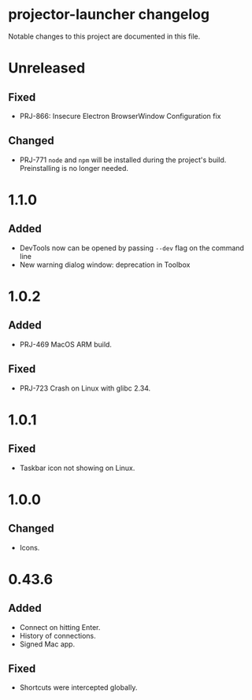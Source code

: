 # projector-launcher changelog

Notable changes to this project are documented in this file.

# Unreleased

## Fixed

- PRJ-866: Insecure Electron BrowserWindow Configuration fix

## Changed

- PRJ-771 `node` and `npm` will be installed during the project's build. Preinstalling is no longer needed.

# 1.1.0

## Added

- DevTools now can be opened by passing `--dev` flag on the command line
- New warning dialog window: deprecation in Toolbox

# 1.0.2

## Added

- PRJ-469 MacOS ARM build.

## Fixed

- PRJ-723 Crash on Linux with glibc 2.34.

# 1.0.1

## Fixed

- Taskbar icon not showing on Linux.

# 1.0.0

## Changed

- Icons.

# 0.43.6

## Added

- Connect on hitting Enter.
- History of connections.
- Signed Mac app.

## Fixed

- Shortcuts were intercepted globally.
